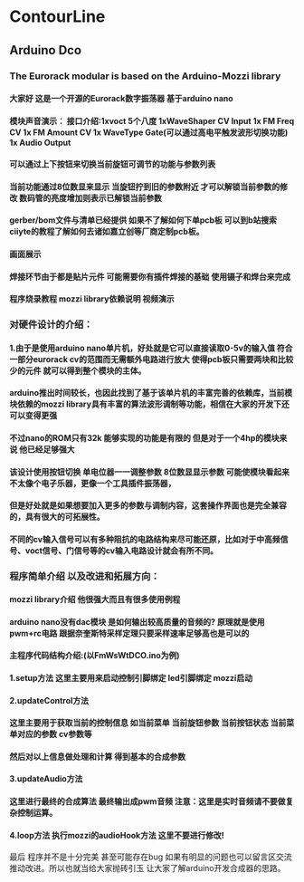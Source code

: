 # ContourLine 
## Arduino Dco
### The Eurorack modular is based on the Arduino-Mozzi library

#### 大家好 这是一个开源的Eurorack数字振荡器 基于arduino nano
#### 模块声音演示： 接口介绍:1xvoct 5个八度 1xWaveShaper CV Input 1x FM Freq CV 1x FM Amount CV 1x WaveType Gate(可以通过高电平触发波形切换功能) 1x Audio Output
#### 可以通过上下按钮来切换当前旋钮可调节的功能与参数列表
#### 当前功能通过8位数显来显示 当旋钮拧到旧的参数附近 才可以解锁当前参数的修改 数码管的亮度增加则表示已解锁当前参数
#### gerber/bom文件与清单已经提供 如果不了解如何下单pcb板 可以到b站搜索ciiyte的教程了解如何去诸如嘉立创等厂商定制pcb板。
#### 画面展示
#### 焊接环节由于都是贴片元件 可能需要你有插件焊接的基础 使用镊子和焊台来完成
#### 程序烧录教程 mozzi library依赖说明 视频演示

### 对硬件设计的介绍：
#### 1.由于是使用arduino nano单片机，好处就是它可以直接读取0-5v的输入值 符合一部分eurorack cv的范围而无需额外电路进行放大 使得pcb板只需要两块和比较少的元件 就可以得到整个模块的主体。
#### arduino推出时间较长，也因此找到了基于该单片机的丰富完善的依赖库，当前模块依赖的mozzi library具有丰富的算法波形调制等功能，相信在大家的开发下还可以变得更强
#### 不过nano的ROM只有32k 能够实现的功能是有限的 但是对于一个4hp的模块来说 他已经足够强大
#### 该设计使用按钮切换 单电位器一一调整参数 8位数显显示参数 可能使模块看起来不太像个电子乐器，更像一个工具插件振荡器，
#### 但是好处就是如果想要加入更多的参数与调制内容，这套操作界面也是完全兼容的，具有很大的可拓展性。
#### 不同的cv输入信号可以有多种阻抗的电路结构来尽可能还原，比如对于中高频信号、voct信号、门信号等的cv输入电路设计就会有所不同。

### 程序简单介绍 以及改进和拓展方向：
#### mozzi library介绍 他很强大而且有很多使用例程
#### arduino nano没有dac模块 是如何输出较高质量的音频的? 原理就是使用pwm+rc电路 跟据奈奎斯特采样定理只要采样速率足够高也是可以的
#### 主程序代码结构介绍:(以FmWsWtDCO.ino为例)
#### 1.setup方法 这里主要用来启动控制引脚绑定 led引脚绑定 mozzi启动
#### 2.updateControl方法
#### 这里主要用于获取当前的控制信息 如当前菜单 当前旋钮参数 当前按钮状态 当前菜单对应的参数 cv参数等
#### 然后对以上信息做处理和计算 得到基本的合成参数
#### 3.updateAudio方法
#### 这里进行最终的合成算法 最终输出成pwm音频 注意：这里是实时音频请不要做复杂控制运算。
#### 4.loop方法 执行mozzi的audioHook方法 这里不要进行修改!


最后 程序并不是十分完美 甚至可能存在bug 如果有明显的问题也可以留言区交流推动改进。所以也就当给大家抛砖引玉 让大家了解arduino开发合成器的思路。